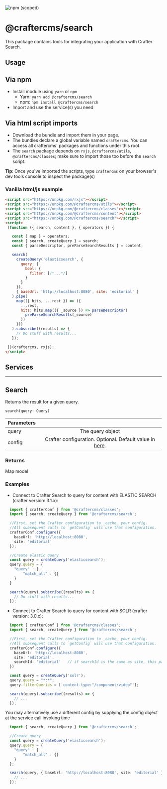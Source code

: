 ![npm (scoped)](https://img.shields.io/npm/v/@craftercms/search?style=plastic)

# @craftercms/search

This package contains tools for integrating your application with Crafter Search.

## Usage

## Via npm

- Install module using `yarn` or `npm`
  - Yarn: `yarn add @craftercms/search`
  - npm: `npm install @craftercms/search`
- Import and use the service(s) you need

## Via html script imports

- Download the bundle and import them in your page.
- The bundles declare a global variable named `craftercms`. You can access all craftercms' packages and functions under this root.
- The `search` package depends on `rxjs`, `@craftercms/utils`, `@craftercms/classes`; make sure to import those too before the `search` script.
 
 **Tip**: Once you've imported the scripts, type `craftercms` on your browser's dev tools console to inspect the package(s)
 
 ### Vanilla html/js example
 ```html
<script src="https://unpkg.com/rxjs"></script>
<script src="https://unpkg.com/@craftercms/utils"></script>
<script src="https://unpkg.com/@craftercms/classes"></script>
<script src="https://unpkg.com/@craftercms/content"></script>
<script src="https://unpkg.com/@craftercms/search"></script>
<script>
  (function ({ search, content }, { operators }) {

    const { map } = operators;
    const { search, createQuery } = search;
    const { parseDescriptor, preParseSearchResults } = content;

    search(
      createQuery('elasticsearch', {
        query: {
          bool: {
            filter: [/*...*/]
          }
        }
      }),
      { baseUrl: 'http://localhost:8080', site: 'editorial' }
    ).pipe(
      map(({ hits, ...rest }) => ({
        ...rest,
        hits: hits.map(({ _source }) => parseDescriptor(
          preParseSearchResults(_source)
        ))
      }))
    ).subscribe((results) => {
      // Do stuff with results...
    });

  })(craftercms, rxjs);
</script>
```

## Services
---

## Search
Returns the result for a given query.

`search(query: Query)` 

| Parameters    |                |
| ------------- |:--------------:|
| query         | The query object |
| config        | Crafter configuration. Optional. Default value in [here](../models/README.md#CrafterConfig). |

### Returns

Map model

### Examples

- Connect to Crafter Search to query for content with ELASTIC SEARCH (crafter version: 3.1.x):

```typescript
  import { crafterConf } from '@craftercms/classes';
  import { search, createQuery } from '@craftercms/search';

  //First, set the Crafter configuration to _cache_ your config. 
  //All subsequent calls to `getConfig` will use that configuration.
  crafterConf.configure({
    baseUrl: 'http://localhost:8080',
    site: 'editorial'
  });

  //Create elastic query
  const query = createQuery('elasticsearch');
  query.query = {
    "query" : {
        "match_all" : {}
    }
  }

  search(query).subscribe((results) => {
    // Do stuff with results...
  });
```

- Connect to Crafter Search to query for content with SOLR (crafter version: 3.0.x):

```typescript
  import { crafterConf } from '@craftercms/classes';
  import { search, createQuery } from '@craftercms/search';

  //First, set the Crafter configuration to _cache_ your config. 
  //All subsequent calls to `getConfig` will use that configuration.
  crafterConf.configure({
    baseUrl: 'http://localhost:8080',
    site: 'editorial',
    searchId: 'editorial'   // if searchId is the same as site, this parameters is not needed
  })

  const query = createQuery('solr');
  query.query = "*:*";
  query.filterQueries = ['content-type:"/component/video"'];

  search(query).subscribe((results) => {
    // ...
  });
```

You may alternatively use a different config by supplying the config object at the service call invoking time

```typescript
  import { search, createQuery } from '@craftercms/search';

  //Create query
  const query = createQuery('elasticsearch');
  query.query = {
    "query" : {
        "match_all" : {}
    }
  };

  search(query, { baseUrl: 'http://localhost:8080', site: 'editorial' }).subscribe((results) => {
    // ...
  });
```
